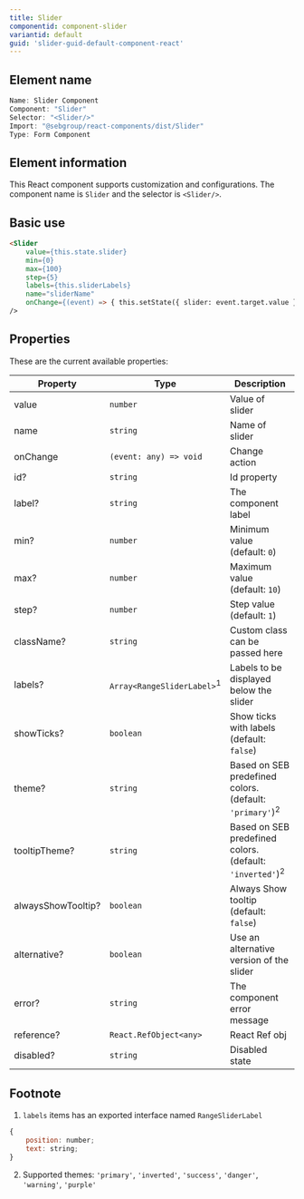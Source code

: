 ```yaml
---
title: Slider
componentid: component-slider
variantid: default
guid: 'slider-guid-default-component-react'
---
```


## Element name
```javascript
Name: Slider Component
Component: "Slider"
Selector: "<Slider/>"
Import: "@sebgroup/react-components/dist/Slider"
Type: Form Component
```

## Element information 
This React component supports customization and configurations. The component name is `Slider` and the selector is `<Slider/>`.

## Basic use
```html
<Slider
    value={this.state.slider}
    min={0}
    max={100}
    step={5}
    labels={this.sliderLabels}
    name="sliderName"
    onChange={(event) => { this.setState({ slider: event.target.value }); }}
/>
```

## Properties
These are the current available properties:

| Property           | Type                                  | Description                                                         |
| ------------------ | ------------------------------------- | ------------------------------------------------------------------- |
| value              | `number`                              | Value of slider                                                     |
| name               | `string`                              | Name of slider                                                      |
| onChange           | `(event: any) => void`                | Change action                                                       |
| id?                | `string`                              | Id property                                                         |
| label?             | `string`                              | The component label                                                 |
| min?               | `number`                              | Minimum value (default: `0`)                                        |
| max?               | `number`                              | Maximum value (default: `10`)                                       |
| step?              | `number`                              | Step value (default: `1`)                                           |
| className?         | `string`                              | Custom class can be passed here                                     |
| labels?            | `Array<RangeSliderLabel>`<sup>1</sup> | Labels to be displayed below the slider                             |
| showTicks?         | `boolean`                             | Show ticks with labels (default: `false`)                           |
| theme?             | `string`                              | Based on SEB predefined colors. (default: `'primary'`)<sup>2</sup>  |
| tooltipTheme?      | `string`                              | Based on SEB predefined colors. (default: `'inverted'`)<sup>2</sup> |
| alwaysShowTooltip? | `boolean`                             | Always Show tooltip (default: `false`)                              |
| alternative?       | `boolean`                             | Use an alternative version of the slider                            |
| error?             | `string`                              | The component error message                                         |
| reference?         | `React.RefObject<any>`                | React Ref obj                                                       |
| disabled?          | `string`                              | Disabled state                                                      |


## Footnote
1. `labels` items has an exported interface named `RangeSliderLabel`
```javascript
{
    position: number;
    text: string;
}
```
2. Supported themes: `'primary'`, `'inverted'`, `'success'`, `'danger'`, `'warning'`, `'purple'`
   